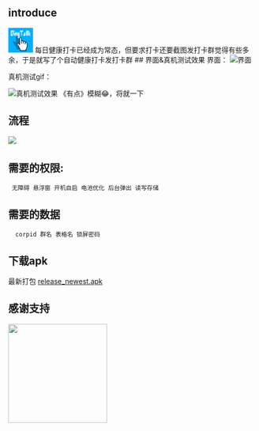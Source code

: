 ## introduce
<img src="./images/ic_app_logo.png" alt="logo" height="50" width="50"/>
  每日健康打卡已经成为常态，但要求打卡还要截图发打卡群觉得有些多余，于是就写了个自动健康打卡发打卡群
## 界面&真机测试效果
界面：
 <img src="https://zzerx.cn/blogimages/main.jpg" alt="界面" height="500" width="230"/>

真机测试gif：

 <img src="https://zzerx.cn/blogimages/test_effect.gif" alt="真机测试效果"  height="250" width="115"/>
《有点》模糊😂，将就一下

## 流程
 <img src="https://zzerx.cn/blogimages/auto_ding_flowchart.png" />
 
## 需要的权限: 
     无障碍 悬浮窗 开机自启 电池优化 后台弹出 读写存储
## 需要的数据
      corpid 群名 表格名 锁屏密码
## 下载apk
最新打包
[release_newest.apk](https://zzerx.cn/download/releass_newest.apk)
## 感谢支持
<img src="https://zzerx.cn/blogimages/beg_wx.png"  height="200" width="200"/>
